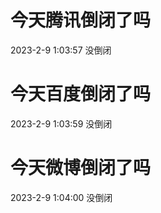 # 今天腾讯倒闭了吗

2023-2-9 1:03:57 没倒闭

# 今天百度倒闭了吗

2023-2-9 1:03:59 没倒闭

# 今天微博倒闭了吗

2023-2-9 1:04:00 没倒闭

